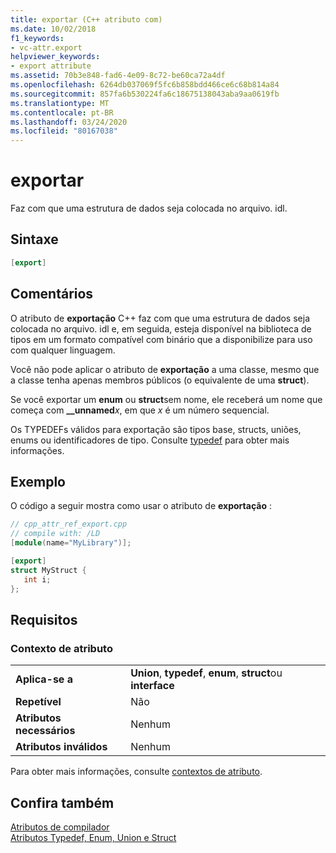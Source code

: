 ```yaml
---
title: exportar (C++ atributo com)
ms.date: 10/02/2018
f1_keywords:
- vc-attr.export
helpviewer_keywords:
- export attribute
ms.assetid: 70b3e848-fad6-4e09-8c72-be60ca72a4df
ms.openlocfilehash: 6264db037069f5fc6b858bdd466ce6c68b814a84
ms.sourcegitcommit: 857fa6b530224fa6c18675138043aba9aa0619fb
ms.translationtype: MT
ms.contentlocale: pt-BR
ms.lasthandoff: 03/24/2020
ms.locfileid: "80167038"
---
```

# <a name="export"></a>exportar

Faz com que uma estrutura de dados seja colocada no arquivo. idl.

## <a name="syntax"></a>Sintaxe

```cpp
[export]
```

## <a name="remarks"></a>Comentários

O atributo de **exportação** C++ faz com que uma estrutura de dados seja colocada no arquivo. idl e, em seguida, esteja disponível na biblioteca de tipos em um formato compatível com binário que a disponibilize para uso com qualquer linguagem.

Você não pode aplicar o atributo de **exportação** a uma classe, mesmo que a classe tenha apenas membros públicos (o equivalente de uma **struct**).

Se você exportar um **enum** ou **struct**sem nome, ele receberá um nome que começa com **__unnamed**<em>x</em>, em que *x* é um número sequencial.

Os TYPEDEFs válidos para exportação são tipos base, structs, uniões, enums ou identificadores de tipo.  Consulte [typedef](/windows/win32/Midl/typedef) para obter mais informações.

## <a name="example"></a>Exemplo

O código a seguir mostra como usar o atributo de **exportação** :

```cpp
// cpp_attr_ref_export.cpp
// compile with: /LD
[module(name="MyLibrary")];

[export]
struct MyStruct {
   int i;
};
```

## <a name="requirements"></a>Requisitos

### <a name="attribute-context"></a>Contexto de atributo

|||
|-|-|
|**Aplica-se a**|**Union**, **typedef**, **enum**, **struct**ou **interface**|
|**Repetível**|Não|
|**Atributos necessários**|Nenhum|
|**Atributos inválidos**|Nenhum|

Para obter mais informações, consulte [contextos de atributo](cpp-attributes-com-net.md#contexts).

## <a name="see-also"></a>Confira também

[Atributos de compilador](compiler-attributes.md)<br/>
[Atributos Typedef, Enum, Union e Struct](typedef-enum-union-and-struct-attributes.md)
